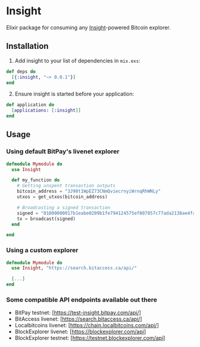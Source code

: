 # Insight

Elixir package for consuming any [Insight](https://insight.is/)-powered Bitcoin explorer.

## Installation

  1. Add insight to your list of dependencies in `mix.exs`:
```elixir
def deps do
  [{:insight, "~> 0.0.1"}]
end
```
  2. Ensure insight is started before your application:
```elixir
def application do
  [applications: [:insight]]
end
```
## Usage

### Using default BitPay's livenet explorer
```elixir
defmodule Mymodule do
  use Insight

  def my_function do
    # Getting unspent transaction outputs
    bitcoin_address = "3J98t1WpEZ73CNmQviecrnyiWrnqRhWNLy"
    utxos = get_utxos(bitcoin_address)

    # Broadcasting a signed transaction
    signed = "01000000017b1eabe0209b1fe794124575ef807057c77ada2138ae4fa8d6c4de0398a14f3f00000000494830450221008949f0cb400094ad2b5eb399d59d01c14d73d8fe6e96df1a7150deb388ab8935022079656090d7f6bac4c9a94e0aad311a4268e082a725f8aeae0573fb12ff866a5f01ffffffff01f0ca052a010000001976a914cbc20a7664f2f69e5355aa427045bc15e7c6c77288ac00000000"
    tx = broadcast(signed)
  end

end
```
### Using a custom explorer
```elixir
defmodule Mymodule do
  use Insight, "https://search.bitaccess.ca/api/"

  [...]
end
```
### Some compatible API endpoints available out there

+ BitPay testnet: [https://test-insight.bitpay.com/api/]
+ BitAccess livenet: [https://search.bitaccess.ca/api/]
+ Localbitcoins livenet: [https://chain.localbitcoins.com/api/]
+ BlockExplorer livenet: [https://blockexplorer.com/api]
+ BlockExplorer testnet: [https://testnet.blockexplorer.com/api]
